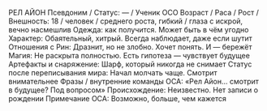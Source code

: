 РЕЛ АЙОН
Псевдоним / Статус: — / Ученик ОСО
Возраст / Раса / Рост / Внешность: 18 / человек / среднего роста, гибкий / глаза с искрой, вечно насмешлив
Одежда: как получится. Может быть в чём угодно
Характер: Обаятельный, хитрый. Всегда наблюдает, даже если шутит
Отношения с Рин: Дразнит, но не злобно. Хочет понять. И — бережёт
Магия: Не раскрыта полностью. Есть гипотеза — чувствует будущее
Артефакты и снаряжение: Шарф, который никогда не снимает
Статус после переписывания мира: Начал молчать чаще. Смотрит внимательнее
Фразы / внутренние команды ОСА: «Рел Айон… смотрит в будущее? Под вопросом»
Происхождение: Неизвестно. Нет записи о рождении
Примечание ОСА: Возможно, больше, чем кажется
